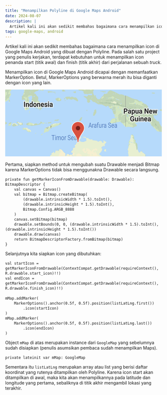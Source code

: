 ```yaml
---
title: "Menampilkan Polyline di Google Maps Android"
date: 2024-08-07
description: |
  Artikel kali ini akan sedikit membahas bagaimana cara menampilkan icon di Google Maps Android yang dibuat dengan Polyline. Pada salah satu project yang penulis kerjakan, terdapat kebutuhan untuk menampilkan icon penanda start (titik awal) dan finish (titik akhir) dari perjalanan sebuah  _truck_.
tags: google-maps, android
---
```


Artikel kali ini akan sedikit membahas bagaimana cara menampilkan icon di Google Maps Android yang dibuat dengan Polyline. Pada salah satu project yang penulis kerjakan, terdapat kebutuhan untuk menampilkan icon penanda start (titik awal) dan finish (titik akhir) dari perjalanan sebuah  _truck_.

Menampilkan icon di Google Maps Android dicapai dengan memanfaatkan MarkerOption. Betul, MarkerOptions yang berwarna merah itu bisa diganti dengan icon yang lain.

![](/assets/images/posts/Screenshot-2024-08-07-at-11.44.27.png)

Pertama, siapkan method untuk mengubah suatu Drawable menjadi Bitmap karena MarkerOptions tidak bisa menggunakna Drawable secara langsung.

```
private fun getMarkerIconFromDrawable(drawable: Drawable): BitmapDescriptor {
    val canvas = Canvas()
    val bitmap = Bitmap.createBitmap(
        (drawable.intrinsicWidth * 1.5).toInt(),
        (drawable.intrinsicHeight * 1.5).toInt(),
        Bitmap.Config.ARGB_8888
    )
    canvas.setBitmap(bitmap)
    drawable.setBounds(0, 0, (drawable.intrinsicWidth * 1.5).toInt(), (drawable.intrinsicHeight * 1.5).toInt())
    drawable.draw(canvas)
    return BitmapDescriptorFactory.fromBitmap(bitmap)
}
```

Selanjutnya kita siapkan icon yang dibutuhkan:

```
val startIcon = getMarkerIconFromDrawable(ContextCompat.getDrawable(requireContext(), R.drawable.start_icon)!!)
val endIcon = getMarkerIconFromDrawable(ContextCompat.getDrawable(requireContext(), R.drawable.finish_icon)!!)

mMap.addMarker(
    MarkerOptions().anchor(0.5f, 0.5f).position(listLatLng.first())
        .icon(startIcon)
)
mMap.addMarker(
    MarkerOptions().anchor(0.5f, 0.5f).position(listLatLng.last())
        .icon(endIcon)
)
```

Object  `mMap`  di atas merupakan instance dari  `GoogleMap`  yang sebelumnya sudah disiapkan (penulis asumsikan pembaca sudah menampilkan Maps).

```
private lateinit var mMap: GoogleMap
```

Sementara itu  `listLatLng`  merupakan array atau list yang berisi daftar koordinat yang rutenya ditampilkan oleh Polyline. Karena icon start akan ditampilkan di awal, maka kita akan menampilkannya pada latitude dan longitude yang pertama, sebaliknya di titik akhir mengambil lokasi yang terakhir.